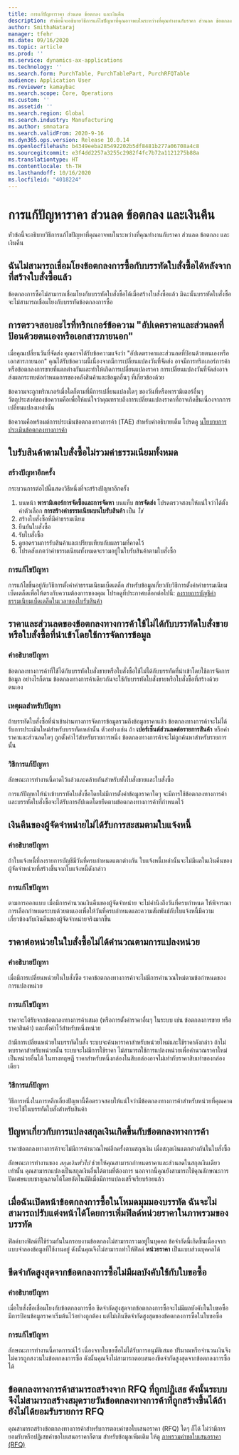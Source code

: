 ```yaml
---
title: การแก้ปัญหาราคา ส่วนลด ข้อตกลง และเงินคืน
description: หัวข้อนี้จะอธิบายวิธีการแก้ไขปัญหาที่คุณอาจพบในระหว่างที่คุณทำงานกับราคา ส่วนลด ข้อตกลง และเงินคืน
author: SmithaNataraj
manager: tfehr
ms.date: 09/16/2020
ms.topic: article
ms.prod: ''
ms.service: dynamics-ax-applications
ms.technology: ''
ms.search.form: PurchTable, PurchTablePart, PurchRFQTable
audience: Application User
ms.reviewer: kamaybac
ms.search.scope: Core, Operations
ms.custom: ''
ms.assetid: ''
ms.search.region: Global
ms.search.industry: Manufacturing
ms.author: smnatara
ms.search.validFrom: 2020-9-16
ms.dyn365.ops.version: Release 10.0.14
ms.openlocfilehash: b4349eeba285492202b5df8481b277a06708a4c8
ms.sourcegitcommit: e3f4dd2257a3255c2982f4fc7b72a1121275b88a
ms.translationtype: HT
ms.contentlocale: th-TH
ms.lasthandoff: 10/16/2020
ms.locfileid: "4018224"
---
```

# <a name="troubleshoot-prices-discounts-agreements-and-rebates"></a>การแก้ปัญหาราคา ส่วนลด ข้อตกลง และเงินคืน

หัวข้อนี้จะอธิบายวิธีการแก้ไขปัญหาที่คุณอาจพบในระหว่างที่คุณทำงานกับราคา ส่วนลด ข้อตกลง และเงินคืน

## <a name="i-cant-link-a-purchase-agreement-to-a-purchase-order-line-after-the-purchase-order-is-created"></a>ฉันไม่สามารถเชื่อมโยงข้อตกลงการซื้อกับบรรทัดใบสั่งซื้อได้หลังจากที่สร้างใบสั่งซื้อแล้ว

ข้อตกลงการซื้อไม่สามารถเชื่อมโยงกับบรรทัดใบสั่งซื้อได้เมื่อสร้างใบสั่งซื้อแล้ว มิฉะนั้นบรรทัดใบสั่งซื้อจะไม่สามารถเชื่อมโยงกับบรรทัดข้อตกลงการซื้อ

## <a name="what-check-triggers-the-update-prices-and-discounts-entered-manually-or-external-document-message"></a>การตรวจสอบอะไรที่ทริกเกอร์ข้อความ "อัปเดตราคาและส่วนลดที่ป้อนด้วยตนเองหรือเอกสารภายนอก"

เมื่อคุณเปลี่ยนวันที่จัดส่ง คุณอาจได้รับข้อความแจ้งว่า "อัปเดตราคาและส่วนลดที่ป้อนด้วยตนเองหรือเอกสารภายนอก" คุณได้รับข้อความนี้เนื่องจากมีการเปลี่ยนแปลงวันที่จัดส่ง อาจมีการทริกเกอร์การค้าหรือข้อตกลงการขายที่แตกต่างกันและทำให้เกิดการเปลี่ยนแปลงราคา การเปลี่ยนแปลงวันที่จัดส่งอาจส่งผลกระทบต่อกำหนดการของคลังสินค้าและข้อมูลอื่นๆ ที่เกี่ยวข้องด้วย

ข้อความจะถูกทริกเกอร์เมื่อใดก็ตามที่มีการเปลี่ยนแปลงใดๆ ของวันที่หรือพารามิเตอร์อื่นๆ วัตถุประสงค์ของข้อความคือเพื่อให้แน่ใจว่าคุณทราบถึงการเปลี่ยนแปลงราคาที่อาจเกิดขึ้นเนื่องจากการเปลี่ยนแปลงเหล่านั้น

ข้อความคือพร้อมต์การประเมินข้อตกลงทางการค้า (TAE) สำหรับคำอธิบายเต็ม โปรดดู [นโยบายการประเมินข้อตกลงทางการค้า](https://docs.microsoft.com/dynamicsax-2012/appuser-itpro/trade-agreement-evaluation-policies-white-paper)

## <a name="a-purchase-order-receipt-doesnt-include-all-charges"></a>ใบรับสินค้าตามใบสั่งซื้อไม่รวมค่าธรรมเนียมทั้งหมด

### <a name="reproduce-the-issue"></a>สร้างปัญหาอีกครั้ง

กระบวนการต่อไปนี้แสดงวิธีหนึ่งที่จะสร้างปัญหาอีกครั้ง

1. บนหน้า **พารามิเตอร์การจัดซื้อและการจัดหา** บนแท็บ **การจัดส่ง** โปรดตรวจสอบให้แน่ใจว่าได้ตั้งค่าตัวเลือก **การสร้างค่าธรรมเนียมบนใบรับสินค้า** เป็น *ใช่*
1. สร้างใบสั่งซื้อที่มีค่าธรรมเนียม
1. ยืนยันใบสั่งซื้อ
1. รับใบสั่งซื้อ
1. ดูยอดรวมการรับสินค้าและเปรียบเทียบกับผลรวมที่คาดไว้
1. โปรดสังเกตว่าค่าธรรมเนียมทั้งหมดจะรวมอยู่ในใบรับสินค้าตามใบสั่งซื้อ

### <a name="issue-resolution"></a>การแก้ไขปัญหา

การแก้ไขขึ้นอยู่กับวิธีการตั้งค่าค่าธรรมเนียมเบ็ดเตล็ด สำหรับข้อมูลเกี่ยวกับวิธีการตั้งค่าค่าธรรมเนียมเบ็ดเตล็ดเพื่อให้ตรงกับความต้องการของคุณ โปรดดูที่ประกาศบล็อกต่อไปนี้:  [ลงรายการบัญชีค่าธรรมเนียมเบ็ดเตล็ดในเวลาของใบรับสินค้า](https://cloudblogs.microsoft.com/dynamics365/no-audience/2014/11/11/post-misc-charges-at-time-of-product-receipt/)

## <a name="trade-agreement-prices-and-discounts-arent-applied-on-sales-or-purchase-order-lines-that-are-imported-through-data-management"></a>ราคาและส่วนลดของข้อตกลงทางการค้าใช้ไม่ได้กับบรรทัดใบสั่งขายหรือใบสั่งซื้อที่นำเข้าโดยใช้การจัดการข้อมูล

### <a name="issue-description"></a>คำอธิบายปัญหา

ข้อตกลงทางการค้าที่ใช้ได้กับบรรทัดใบสั่งขายหรือใบสั่งซื้อใช้ไม่ได้กับบรรทัดที่นำเข้าโดยใช้การจัดการข้อมูล อย่างไรก็ตาม ข้อตกลงทางการค้าเดียวกันจะใช้กับบรรทัดใบสั่งขายหรือใบสั่งซื้อที่สร้างด้วยตนเอง

### <a name="reason-for-the-issue"></a>เหตุผลสำหรับปัญหา

ถ้าบรรทัดใบสั่งซื้อที่นำเข้าผ่านทางการจัดการข้อมูลรวมถึงข้อมูลราคาแล้ว ข้อตกลงทางการค้าจะไม่ได้รับการประเมินใหม่สำหรับบรรทัดเหล่านั้น ตัวอย่างเช่น ถ้า **เปอร์เซ็นต์ส่วนลดต่อรายการสินค้า** หรือค่าราคาและส่วนลดใดๆ ถูกตั้งค่าไว้สำหรับรายการหนึ่ง ข้อตกลงทางการค้าจะไม่ถูกค้นหาสำหรับรายการนั้น

### <a name="issue-workaround"></a>วิธีการแก้ปัญหา

ลักษณะการทำงานนี้คาดไว้แล้วและคล้ายกันสำหรับทั้งใบสั่งขายและใบสั่งซื้อ

การแก้ปัญหาให้นำเข้าบรรทัดใบสั่งซื้อโดยไม่มีการตั้งค่าข้อมูลราคาใดๆ จะมีการใช้ข้อตกลงทางการค้าและบรรทัดใบสั่งซื้อจะได้รับการอัปเดตโดยยึดตามข้อตกลงทางการค้าที่กำหนดไว้

## <a name="a-vendor-rebate-isnt-cumulated-based-on-invoices"></a>เงินคืนของผู้จัดจำหน่ายไม่ได้รับการสะสมตามใบแจ้งหนี้

### <a name="issue-description"></a>คำอธิบายปัญหา

ถ้าใบแจ้งหนี้ที่ลงรายการบัญชีมีวันที่ครบกำหนดแตกต่างกัน ใบแจ้งหนี้เหล่านั้นจะไม่มีผลในเงินคืนของผู้จัดจำหน่ายที่สร้างขึ้นจากใบแจ้งหนี้ดังกล่าว

### <a name="issue-resolution"></a>การแก้ไขปัญหา

ตามการออกแบบ เมื่อมีการคำนวณเงินคืนของผู้จัดจำหน่าย จะไม่คำนึงถึงวันที่ครบกำหนด ให้พิจารณาการเลือกกำหนดระบบด้วยตนเองเพื่อให้วันที่ครบกำหนดและความสัมพันธ์กับใบแจ้งหนี้มีความเกี่ยวข้องกับเงินคืนของผู้จัดจำหน่ายจริงมากขึ้น

## <a name="unit-prices-on-purchase-orders-arent-calculated-based-on-the-unit-conversion"></a>ราคาต่อหน่วยในใบสั่งซื้อไม่ได้คำนวณตามการแปลงหน่วย

### <a name="issue-description"></a>คำอธิบายปัญหา

เมื่อมีการเปลี่ยนหน่วยในใบสั่งซื้อ ราคาข้อตกลงทางการค้าจะไม่มีการคำนวณใหม่ตามข้อกำหนดของการแปลงหน่วย

### <a name="issue-resolution"></a>การแก้ไขปัญหา

ราคาจะได้รับจากข้อตกลงทางการค้าเสมอ (หรือการตั้งค่าราคาอื่นๆ ในระบบ เช่น ข้อตกลงการขาย หรือราคาสินค้า) และตั้งค่าไว้สำหรับหนึ่งหน่วย

ถ้ามีการเปลี่ยนหน่วยในบรรทัดใบสั่ง ระบบจะค้นหาราคาสำหรับหน่วยใหม่และใช้ราคาดังกล่าว ถ้าไม่พบราคาสำหรับหน่วยนั้น ระบบจะไม่มีการใช้ราคา ไม่สามารถใช้การแปลงหน่วยเพื่อคำนวณราคาใหม่เป็นหน่วยอื่นได้ ในทางทฤษฎี ราคาสำหรับหนึ่งกล่องในสิบกล่องอาจไม่เท่ากับราคาสิบเท่าของกล่องเดียว

### <a name="issue-workaround"></a>วิธีการแก้ปัญหา

วิธีการหนึ่งในการหลีกเลี่ยงปัญหานี้คือตรวจสอบให้แน่ใจว่ามีข้อตกลงทางการค้าสำหรับหน่วยที่คุณคาดว่าจะใช้ในบรรทัดใบสั่งสำหรับสินค้า

## <a name="currency-conversion-issues-occur-with-trade-agreements"></a>ปัญหาเกี่ยวกับการแปลงสกุลเงินเกิดขึ้นกับข้อตกลงทางการค้า

ราคาข้อตกลงทางการค้าจะไม่มีการคำนวณใหม่อีกครั้งตามสกุลเงิน เมื่อสกุลเงินแตกต่างกันในใบสั่งซื้อ

ลักษณะการทำงานของ *สกุลเงินทั่วไป* ช่วยให้คุณสามารถกำหนดราคาและส่วนลดในสกุลเงินเดียวเท่านั้น คุณสามารถแปลงเป็นสกุลเงินอื่นได้ตามที่ต้องการ นอกจากนี้คุณยังสามารถใช้คุณลักษณะการปัดเศษแบบชาญฉลาดได้โดยอัตโนมัติเมื่อมีการแปลงเสร็จเรียบร้อยแล้ว

## <a name="when-i-open-the-purchase-agreement-page-in-a-line-view-mode-i-cant-personalize-the-page-by-adding-the-price-unit-field-in-the-overview-of-the-line"></a>เมื่อฉันเปิดหน้าข้อตกลงการซื้อในโหมดมุมมองบรรทัด ฉันจะไม่สามารถปรับแต่งหน้าได้โดยการเพิ่มฟิลด์หน่วยราคาในภาพรวมของบรรทัด

ฟิลด์บางฟิลด์ที่ใช้ร่วมกันในกรอบงานข้อตกลงไม่สามารถรวมอยู่ในบุคคล ข้อจำกัดนี้เกิดขึ้นเนื่องจากแบบจำลองข้อมูลที่ใช้งานอยู่ ดังนั้นคุณจึงไม่สามารถทำให้ฟิลด์ **หน่วยราคา** เป็นแบบส่วนบุคคลได้

## <a name="the-maximum-limit-from-a-purchase-agreement-isnt-effective-on-a-purchase-requisition"></a>ขีดจำกัดสูงสุดจากข้อตกลงการซื้อไม่มีผลบังคับใช้กับใบขอซื้อ

### <a name="issue-description"></a>คำอธิบายปัญหา

เมื่อใบสั่งซื้อเชื่อมโยงกับข้อตกลงการซื้อ ขีดจำกัดสูงสุดจากข้อตกลงการซื้อจะไม่มีผลบังคับในใบขอซื้อ มีการป้อนข้อมูลราคาเริ่มต้นไว้อย่างถูกต้อง แต่ไม่เกินขีดจำกัดสูงสุดของข้อตกลงการซื้อในใบขอซื้อ

### <a name="issue-resolution"></a>การแก้ไขปัญหา

ลักษณะการทำงานนี้คาดการณ์ไว้ เนื่องจากใบขอซื้อไม่ได้รับการอนุมัติเสมอ ปริมาณหรือจำนวนเงินจึงไม่ควรถูกสงวนในข้อตกลงการซื้อ ดังนั้นคุณจึงไม่สามารถตอบสนองขีดจำกัดสูงสุดจากข้อตกลงการซื้อได้

## <a name="trade-agreements-can-be-created-from-rejected-rfqs-therefore-the-system-doesnt-prevent-trade-agreement-journals-from-being-created-if-the-rfq-line-hasnt-been-accepted"></a>ข้อตกลงทางการค้าสามารถสร้างจาก RFQ ที่ถูกปฏิเสธ ดังนั้นระบบจึงไม่สามารถสร้างสมุดรายวันข้อตกลงทางการค้าที่ถูกสร้างขึ้นได้ถ้ายังไม่ได้ยอมรับรายการ RFQ

คุณสามารถสร้างข้อตกลงทางการค้าสำหรับการตอบคำขอใบเสนอราคา (RFQ) ใดๆ ก็ได้ ไม่ว่ามีการยอมรับหรือปฏิเสธคำขอใบเสนอราคาก็ตาม สำหรับข้อมูลเพิ่มเติม ให้ดู [ภาพรวมคำขอใบเสนอราคา (RFQ)](request-quotations.md)

